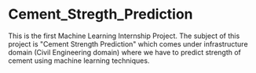 # Cement_Stregth_Prediction
This is the first Machine Learning Internship Project. The subject of this project is "Cement Strength Prediction" which comes under infrastructure domain (Civil Engineering domain)  where we have to predict strength of cement using machine learning techniques.
